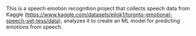 This is a speech emotion recognition project that collects speech data from Kaggle (https://www.kaggle.com/datasets/ejlok1/toronto-emotional-speech-set-tess/data), analyzes it to create an ML model for predicting emotions from speech.
